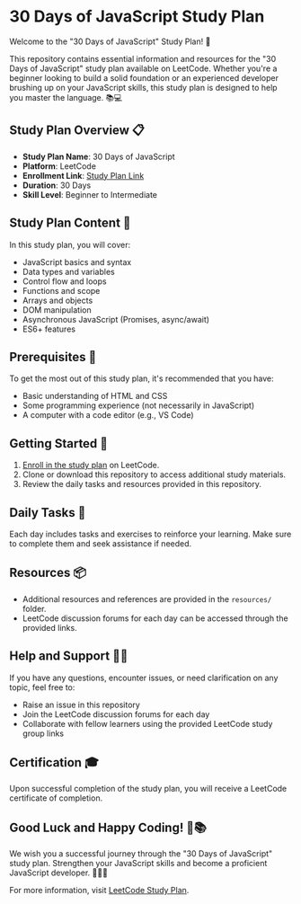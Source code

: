 # 30 Days of JavaScript Study Plan

Welcome to the "30 Days of JavaScript" Study Plan! 🚀

This repository contains essential information and resources for the "30 Days of JavaScript" study plan available on LeetCode. Whether you're a beginner looking to build a solid foundation or an experienced developer brushing up on your JavaScript skills, this study plan is designed to help you master the language. 📚💻

## Study Plan Overview 📋

- **Study Plan Name**: 30 Days of JavaScript
- **Platform**: LeetCode
- **Enrollment Link**: [Study Plan Link](https://leetcode.com/studyplan/30-days-of-javascript/)
- **Duration**: 30 Days
- **Skill Level**: Beginner to Intermediate

## Study Plan Content 📔

In this study plan, you will cover:

- JavaScript basics and syntax
- Data types and variables
- Control flow and loops
- Functions and scope
- Arrays and objects
- DOM manipulation
- Asynchronous JavaScript (Promises, async/await)
- ES6+ features

## Prerequisites 🧩

To get the most out of this study plan, it's recommended that you have:

- Basic understanding of HTML and CSS
- Some programming experience (not necessarily in JavaScript)
- A computer with a code editor (e.g., VS Code)

## Getting Started 🏁

1. [Enroll in the study plan](https://leetcode.com/studyplan/30-days-of-javascript/) on LeetCode.
2. Clone or download this repository to access additional study materials.
3. Review the daily tasks and resources provided in this repository.

## Daily Tasks 📝

Each day includes tasks and exercises to reinforce your learning. Make sure to complete them and seek assistance if needed.

## Resources 📦

- Additional resources and references are provided in the `resources/` folder.
- LeetCode discussion forums for each day can be accessed through the provided links.

## Help and Support 🙋‍♂️

If you have any questions, encounter issues, or need clarification on any topic, feel free to:

- Raise an issue in this repository
- Join the LeetCode discussion forums for each day
- Collaborate with fellow learners using the provided LeetCode study group links

## Certification 🎓

Upon successful completion of the study plan, you will receive a LeetCode certificate of completion.

## Good Luck and Happy Coding! 🤞📚

We wish you a successful journey through the "30 Days of JavaScript" study plan. Strengthen your JavaScript skills and become a proficient JavaScript developer. 💪👨‍💻


For more information, visit [LeetCode Study Plan](https://leetcode.com/studyplan/30-days-of-javascript/).

